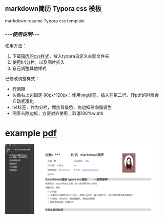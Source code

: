 ## markdown简历 Typora css 模板          
markdown resume Typora css template

### ---*使用说明*---

使用方法：
1. 下载[简历的css样式]( /markdown_resume.css)，放入tyopra自定义主题文件夹
2. 使用h4分栏，以及图片插入
3. 自己调整其他样式

已修改调整样式：

- 行间距
- 头像右上边固定 80px*120px：使用img标签，插入在第二行，转pdf的时候会自动紧凑化
- h4标签，作为分栏，增加背景色、左边框导向强调色
- 图表去除边框，方便对齐使用；取消100%width

# example   [pdf](/resume_excample.pdf)
![](https://github.com/willowj/markdown_resume/blob/master/example.png)
